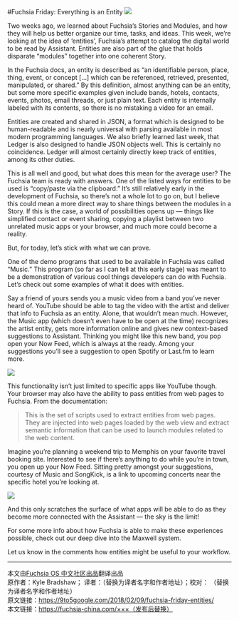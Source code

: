 
#Fuchsia Friday: Everything is an Entity
![](https://i0.wp.com/9to5google.com/wp-content/uploads/sites/4/2018/02/entities.png)

Two weeks ago, we learned about Fuchsia’s Stories and Modules, and how they will help us better organize our time, tasks, and ideas. This week, we’re looking at the idea of ‘entities’, Fuchsia’s attempt to catalog the digital world to be read by Assistant. Entities are also part of the glue that holds disparate “modules” together into one coherent Story.

In the Fuchsia docs, an entity is described as “an identifiable person, place, thing, event, or concept […] which can be referenced, retrieved, presented, manipulated, or shared.” By this definition, almost anything can be an entity, but some more specific examples given include bands, hotels, contacts, events, photos, email threads, or just plain text. Each entity is internally labeled with its contents, so there is no mistaking a video for an email.

Entities are created and shared in JSON, a format which is designed to be human-readable and is nearly universal with parsing available in most modern programming languages. We also briefly learned last week, that Ledger is also designed to handle JSON objects well. This is certainly no coincidence. Ledger will almost certainly directly keep track of entities, among its other duties.

This is all well and good, but what does this mean for the average user? The Fuchsia team is ready with answers. One of the listed ways for entities to be used is “copy/paste via the clipboard.” It’s still relatively early in the development of Fuchsia, so there’s not a whole lot to go on, but I believe this could mean a more direct way to share things between the modules in a Story. If this is the case, a world of possibilities opens up — things like simplified contact or event sharing, copying a playlist between two unrelated music apps or your browser, and much more could become a reality.

But, for today, let’s stick with what we can prove.

One of the demo programs that used to be available in Fuchsia was called “Music.” This program (so far as I can tell at this early stage) was meant to be a demonstration of various cool things developers can do with Fuchsia. Let’s check out some examples of what it does with entities.

Say a friend of yours sends you a music video from a band you’ve never heard of. YouTube should be able to tag the video with the artist and deliver that info to Fuchsia as an entity. Alone, that wouldn’t mean much. However, the Music app (which doesn’t even have to be open at the time) recognizes the artist entity, gets more information online and gives new context-based suggestions to Assistant. Thinking you might like this new band, you pop open your Now Feed, which is always at the ready. Among your suggestions you’ll see a suggestion to open Spotify or Last.fm to learn more.

![](https://9to5google.com/wp-content/uploads/sites/4/2018/02/struts-suggestion.png)

This functionality isn’t just limited to specific apps like YouTube though. Your browser may also have the ability to pass entities from web pages to Fuchsia. From the documentation:

>This is the set of scripts used to extract entities from web pages. They are injected into web pages loaded by the web view and extract semantic information that can be used to launch modules related to the web content.

Imagine you’re planning a weekend trip to Memphis on your favorite travel booking site. Interested to see if there’s anything to do while you’re in town, you open up your Now Feed. Sitting pretty amongst your suggestions, courtesy of Music and SongKick, is a link to upcoming concerts near the specific hotel you’re looking at.

![](https://9to5google.com/wp-content/uploads/sites/4/2018/02/peabody-suggestion.png)

And this only scratches the surface of what apps will be able to do as they become more connected with the Assistant — the sky is the limit!

For some more info about how Fuchsia is able to make these experiences possible, check out our deep dive into the Maxwell system.

Let us know in the comments how entities might be useful to your workflow.

***
本文由[Fuchsia OS 中文社区出品](https://fuchsia-china.com)翻译出品               
原作者：Kyle Bradshaw； 译者：（替换为译者名字和作者地址）；校对： （替换为译者名字和作者地址）       
原文链接：https://9to5google.com/2018/02/09/fuchsia-friday-entities/       
本文链接：https://fuchsia-china.com/×××（发布后替换）
